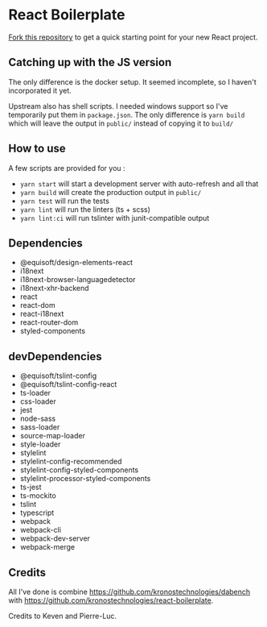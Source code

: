 # React Boilerplate

[Fork this repository](https://help.github.com/articles/fork-a-repo/) to get a quick starting point for your new React project.

## Catching up with the JS version

The only difference is the docker setup. It seemed incomplete, so I haven't incorporated it yet.

Upstream also has shell scripts. I needed windows support so I've temporarily put them in `package.json`. The only difference is `yarn build` which will leave the output in `public/` instead of copying it to `build/`

## How to use

A few scripts are provided for you : 

 * `yarn start` will start a development server with auto-refresh and all that
 * `yarn build` will create the production output in `public/`
 * `yarn test` will run the tests
 * `yarn lint` will run the linters (ts + scss)
 * `yarn lint:ci` will run tslinter with junit-compatible output

## Dependencies

- @equisoft/design-elements-react
- i18next
- i18next-browser-languagedetector
- i18next-xhr-backend
- react
- react-dom
- react-i18next
- react-router-dom
- styled-components

## devDependencies

- @equisoft/tslint-config
- @equisoft/tslint-config-react
- ts-loader
- css-loader
- jest
- node-sass
- sass-loader
- source-map-loader
- style-loader
- stylelint
- stylelint-config-recommended
- stylelint-config-styled-components
- stylelint-processor-styled-components
- ts-jest
- ts-mockito
- tslint
- typescript
- webpack
- webpack-cli
- webpack-dev-server
- webpack-merge

## Credits

All I've done is combine https://github.com/kronostechnologies/dabench with https://github.com/kronostechnologies/react-boilerplate.

Credits to Keven and Pierre-Luc.
